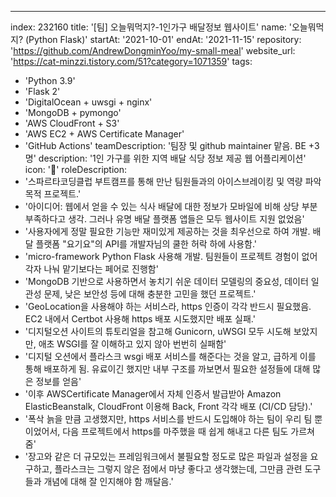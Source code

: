 ---
index:  232160
title: '\[팀] 오늘뭐먹지?-1인가구 배달정보 웹사이트'
name: '오늘뭐먹지? (Python Flask)'
startAt: '2021-10-01'
endAt: '2021-11-15'
repository: 'https://github.com/AndrewDongminYoo/my-small-meal'
website_url: 'https://cat-minzzi.tistory.com/51?category=1071359'
tags:
  - 'Python 3.9'
  - 'Flask 2'
  - 'DigitalOcean + uwsgi + nginx'
  - 'MongoDB + pymongo'
  - 'AWS CloudFront + S3'
  - 'AWS EC2 + AWS Certificate Manager'
  - 'GitHub Actions'
teamDescription: '팀장 및 github maintainer 맡음. BE +3명'
description: '1인 가구를 위한 지역 배달 식당 정보 제공 웹 어플리케이션'
icon: '🍱'
roleDescription:
  - '스파르타코딩클럽 부트캠프를 통해 만난 팀원들과의 아이스브레이킹 및 역량 파악 목적 프로젝트.'
  - '아이디어: 웹에서 얻을 수 있는 식사 배달에 대한 정보가 모바일에 비해 상당 부분 부족하다고 생각. 그러나 유명 배달 플랫폼 앱들은 모두 웹사이트 지원 없었음'
  - '사용자에게 정말 필요한 기능만 재미있게 제공하는 것을 최우선으로 하여 개발. 배달 플랫폼 "요기요"의 API를 개발자님의 쿨한 허락 하에 사용함.'
  - 'micro-framework Python Flask 사용해 개발. 팀원들이 프로젝트 경험이 없어 각자 나눠 맡기보다는 페어로 진행함'
  - 'MongoDB 기반으로 사용하면서 놓치기 쉬운 데이터 모델링의 중요성, 데이터 일관성 문제, 낮은 보안성 등에 대해 충분한 고민을 했던 프로젝트.'
  - 'GeoLocation을 사용해야 하는 서비스라, https 인증이 각각 반드시 필요했음. EC2 내에서 Certbot 사용해 https 배포 시도했지만 배포 실패.'
  - '디지털오션 사이트의 튜토리얼을 참고해 Gunicorn, uWSGI 모두 시도해 보았지만, 애초 WSGI를 잘 이해하고 있지 않아 번번히 실패함'
  - '디지털 오션에서 플라스크 wsgi 배포 서비스를 해준다는 것을 알고, 급하게 이를 통해 배포하게 됨. 유료이긴 했지만 내부 구조를 까보면서 필요한 설정들에 대해 많은 정보를 얻음'
  - '이후 AWSCertificate Manager에서 자체 인증서 발급받아 Amazon ElasticBeanstalk, CloudFront 이용해 Back, Front 각각 배포 (CI/CD 담당).'
  - '폭삭 늙을 만큼 고생했지만, https 서비스를 반드시 도입해야 하는 팀이 우리 팀 뿐이었어서, 다음 프로젝트에서 https를 마주했을 때 쉽게 해내고 다른 팀도 가르쳐줌'
  - '장고와 같은 더 규모있는 프레임워크에서 불필요할 정도로 많은 파일과 설정을 요구하고, 플라스크는 그렇지 않은 점에서 마냥 좋다고 생각했는데, 그만큼 관련 도구들과 개념에 대해 잘 인지해야 함 깨달음.'

